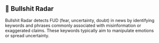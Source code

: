 ## 💩 Bullshit Radar

Bullshit Radar detects FUD (fear, uncertainty, doubt) in
news by identifying keywords and phrases commonly associated with
misinformation or exaggerated claims. These keywords typically aim to
manipulate emotions or spread uncertainty.

